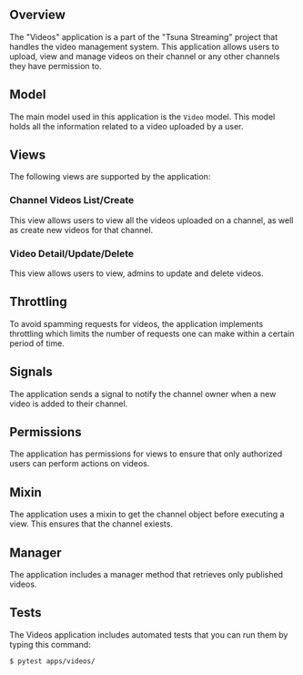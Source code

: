 ## Overview
The "Videos" application is a part of the "Tsuna Streaming" project that handles the video management system. This application allows users to upload, view and manage videos on their channel or any other channels they have permission to. 

## Model
The main model used in this application is the `Video` model. This model holds all the information related to a video uploaded by a user. 

## Views
The following views are supported by the application:

### Channel Videos List/Create
This view allows users to view all the videos uploaded on a channel, as well as create new videos for that channel.

### Video Detail/Update/Delete
This view allows users to view, admins to update and delete videos.

## Throttling
To avoid spamming requests for videos, the application implements throttling which limits the number of requests one can make within a certain period of time.

## Signals
The application sends a signal to notify the channel owner when a new video is added to their channel.

## Permissions
The application has permissions for views to ensure that only authorized users can perform actions on videos.

## Mixin
The application uses a mixin to get the channel object before executing a view. This ensures that the channel exiests.

## Manager
The application includes a manager method that retrieves only published videos.


## Tests
The Videos application includes automated tests that you can run them by typing this command:

```
$ pytest apps/videos/
``` 